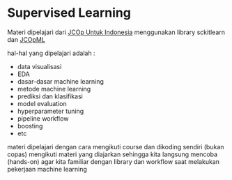 # Supervised Learning 
Materi dipelajari dari [JCOp Untuk Indonesia](https://www.youtube.com/c/JCOpUntukIndonesia) menggunakan library sckitlearn dan [JCOpML](https://pypi.org/project/jcopml/)

hal-hal yang dipelajari adalah :
- data visualisasi
- EDA
- dasar-dasar machine learning
- metode machine learning
- prediksi dan klasifikasi
- model evaluation
- hyperparameter tuning
- pipeline workflow
- boosting
- etc

materi dipelajari dengan cara mengikuti course dan dikoding sendiri (bukan copas) mengikuti materi yang diajarkan sehingga kita langsung mencoba (hands-on) agar kita familiar dengan library dan workflow saat melakukan pekerjaan machine learning
